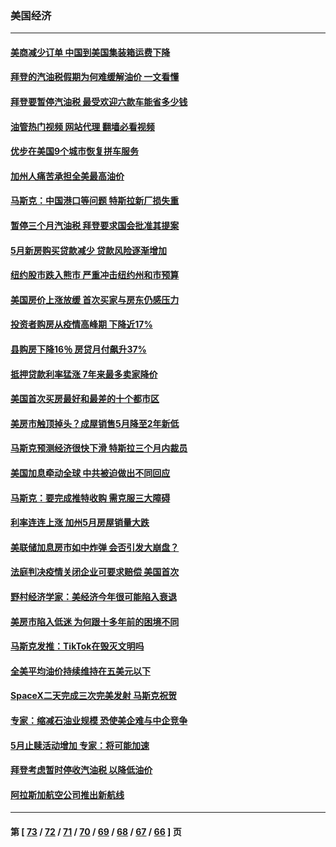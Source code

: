 ### 美国经济
---
#### [美商减少订单 中国到美国集装箱运费下降](../../pages/ncid1078158/n13765508.md?06240845) 
#### [拜登的汽油税假期为何难缓解油价 一文看懂](../../pages/ncid1078158/n13765513.md?06240845) 
#### [拜登要暂停汽油税 最受欢迎六款车能省多少钱](../../pages/ncid1078158/n13765362.md?06240845) 
#### [油管热门视频 网站代理 翻墙必看视频](http://209.222.30.114:81/youtube.html?06240845)
#### [优步在美国9个城市恢复拼车服务](../../pages/ncid1078158/n13765541.md?06240845) 
#### [加州人痛苦承担全美最高油价](../../pages/ncid1078158/n13765532.md?06240845) 
#### [马斯克：中国港口等问题 特斯拉新厂损失重](../../pages/ncid1078158/n13765364.md?06240845) 
#### [暂停三个月汽油税 拜登要求国会批准其提案](../../pages/ncid1078158/n13764416.md?06240845) 
#### [5月新房购买贷款减少 贷款风险逐渐增加](../../pages/ncid1078158/n13764823.md?06240845) 
#### [纽约股市跌入熊市 严重冲击纽约州和市预算](../../pages/ncid1078158/n13764847.md?06240845) 
#### [美国房价上涨放缓 首次买家与房东仍感压力](../../pages/ncid1078158/n13764776.md?06240845) 
#### [投资者购房从疫情高峰期 下降近17%](../../pages/ncid1078158/n13764709.md?06240845) 
#### [县购房下降16％ 房贷月付飙升37%](../../pages/ncid1078158/n13764686.md?06240845) 
#### [抵押贷款利率猛涨 7年来最多卖家降价](../../pages/ncid1078158/n13764677.md?06240845) 
#### [美国首次买房最好和最差的十个都市区](../../pages/ncid1078158/n13764546.md?06240845) 
#### [美房市触顶掉头？成屋销售5月降至2年新低](../../pages/ncid1078158/n13764556.md?06240845) 
#### [马斯克预测经济很快下滑 特斯拉三个月内裁员](../../pages/ncid1078158/n13764389.md?06240845) 
#### [美国加息牵动全球 中共被迫做出不同回应](../../pages/ncid1078158/n13764465.md?06240845) 
#### [马斯克：要完成推特收购 需克服三大障碍](../../pages/ncid1078158/n13764417.md?06240845) 
#### [利率连连上涨 加州5月房屋销量大跌](../../pages/ncid1078158/n13763987.md?06240845) 
#### [美联储加息房市如中炸弹 会否引发大崩盘？](../../pages/ncid1078158/n13763887.md?06240845) 
#### [法庭判决疫情关闭企业可要求赔偿 美国首次](../../pages/ncid1078158/n13763604.md?06240845) 
#### [野村经济学家：美经济今年很可能陷入衰退](../../pages/ncid1078158/n13763783.md?06240845) 
#### [美房市陷入低迷 为何跟十多年前的困境不同](../../pages/ncid1078158/n13763671.md?06240845) 
#### [马斯克发推：TikTok在毁灭文明吗](../../pages/ncid1078158/n13763615.md?06240845) 
#### [全美平均油价持续维持在五美元以下](../../pages/ncid1078158/n13763591.md?06240845) 
#### [SpaceX二天完成三次完美发射 马斯克祝贺](../../pages/ncid1078158/n13763582.md?06240845) 
#### [专家：缩减石油业规模 恐使美企难与中企竞争](../../pages/ncid1078158/n13763425.md?06240845) 
#### [5月止赎活动增加 专家：将可能加速](../../pages/ncid1078158/n13763273.md?06240845) 
#### [拜登考虑暂时停收汽油税 以降低油价](../../pages/ncid1078158/n13763077.md?06240845) 
#### [阿拉斯加航空公司推出新航线](../../pages/ncid1078158/n13763102.md?06240845) 

---
#### 第 [ [73](./73.md?06240845) / [72](./72.md?06240845) / [71](./71.md?06240845) / [70](./70.md?06240845) / [69](./69.md?06240845) / [68](./68.md?06240845) / [67](./67.md?06240845) / [66](./66.md?06240845) ] 页
